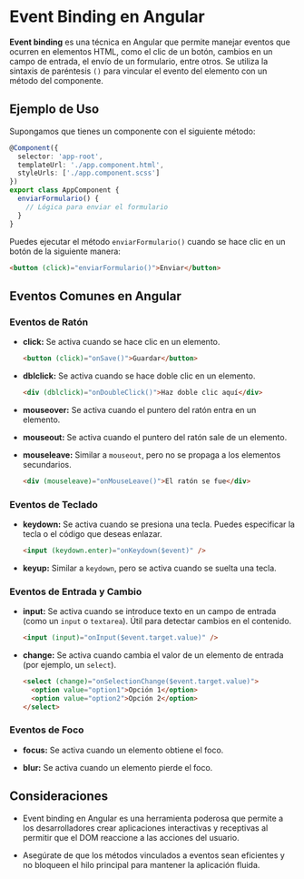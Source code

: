 # Event Binding en Angular

**Event binding** es una técnica en Angular que permite manejar eventos que ocurren en elementos HTML, como el clic de un botón, cambios en un campo de entrada, el envío de un formulario, entre otros. Se utiliza la sintaxis de paréntesis `()` para vincular el evento del elemento con un método del componente.

## Ejemplo de Uso

Supongamos que tienes un componente con el siguiente método:

```typescript
@Component({
  selector: 'app-root',
  templateUrl: './app.component.html',
  styleUrls: ['./app.component.scss']
})
export class AppComponent {
  enviarFormulario() {
    // Lógica para enviar el formulario
  }
}
```

Puedes ejecutar el método `enviarFormulario()` cuando se hace clic en un botón de la siguiente manera:

```html
<button (click)="enviarFormulario()">Enviar</button>
```

## Eventos Comunes en Angular

### Eventos de Ratón

- **click:** Se activa cuando se hace clic en un elemento.
  ```html
  <button (click)="onSave()">Guardar</button>
  ```

- **dblclick:** Se activa cuando se hace doble clic en un elemento.
  ```html
  <div (dblclick)="onDoubleClick()">Haz doble clic aquí</div>
  ```

- **mouseover:** Se activa cuando el puntero del ratón entra en un elemento.

- **mouseout:** Se activa cuando el puntero del ratón sale de un elemento.

- **mouseleave:** Similar a `mouseout`, pero no se propaga a los elementos secundarios.
  ```html
  <div (mouseleave)="onMouseLeave()">El ratón se fue</div>
  ```

### Eventos de Teclado

- **keydown:** Se activa cuando se presiona una tecla. Puedes especificar la tecla o el código que deseas enlazar.
  ```html
  <input (keydown.enter)="onKeydown($event)" />
  ```

- **keyup:** Similar a `keydown`, pero se activa cuando se suelta una tecla.

### Eventos de Entrada y Cambio

- **input:** Se activa cuando se introduce texto en un campo de entrada (como un `input` o `textarea`). Útil para detectar cambios en el contenido.
  ```html
  <input (input)="onInput($event.target.value)" />
  ```

- **change:** Se activa cuando cambia el valor de un elemento de entrada (por ejemplo, un `select`).
  ```html
  <select (change)="onSelectionChange($event.target.value)">
    <option value="option1">Opción 1</option>
    <option value="option2">Opción 2</option>
  </select>
  ```

### Eventos de Foco

- **focus:** Se activa cuando un elemento obtiene el foco.

- **blur:** Se activa cuando un elemento pierde el foco.

## Consideraciones

- Event binding en Angular es una herramienta poderosa que permite a los desarrolladores crear aplicaciones interactivas y receptivas al permitir que el DOM reaccione a las acciones del usuario.

- Asegúrate de que los métodos vinculados a eventos sean eficientes y no bloqueen el hilo principal para mantener la aplicación fluida.
